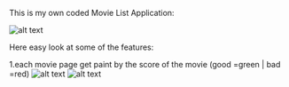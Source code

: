 This is my own coded Movie List Application:

![alt text](https://image.ibb.co/ipcgZn/Screenshot_1521969701.png=10)

Here easy look at some of the features:

1.each movie page get paint by the score of the movie (good =green | bad  =red)
![alt text](https://preview.ibb.co/efgVS7/Screenshot_1521969795.png=10)
![alt text](https://image.ibb.co/c8L1Zn/Screenshot_1521969736.png=10)
